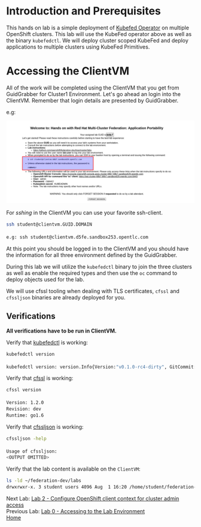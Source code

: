 <a id="markdown-introduction-and-prerequisites" name="introduction-and-prerequisites"></a>
# Introduction and Prerequisites

This hands on lab is a simple deployment of [Kubefed Operator](https://operatorhub.io/operator/kubefed-operator) on multiple OpenShift
clusters. This lab will use the KubeFed operator above as well as the binary `kubefedctl`.
We will deploy cluster scoped KubeFed and deploy applications to multiple clusters using KubeFed Primitives.

<a id="markdown-accessing-the-clientvm" name="accessing-the-clientvm"></a>
# Accessing the ClientVM
All of the work will be completed using the ClientVM that you get from GuidGrabber for Cluster1 Environment. Let's go ahead an login into the ClientVM. Remember that login details are presented by GuidGrabber.

e.g:

![SSH Details GuidGrabber](assets/ssh-details-gg.png)

For *sshing* in the ClientVM you can use your favorite ssh-client.

~~~sh
ssh student@clientvm.GUID.DOMAIN

e.g: ssh student@clientvm.d5fe.sandbox253.opentlc.com
~~~

At this point you should be logged in to the ClientVM and you should have the information for all three environment defined by the GuidGrabber.

During this lab we will utilize the `kubefedctl` binary to join the three clusters
as well as enable the required types and then use the `oc` command to deploy objects used for the lab.

We will use cfssl tooling when dealing with TLS certificates, `cfssl` and `cfssljson` binaries are already deployed for you.

<a id="markdown-verifications" name="verifications"></a>
## Verifications

**All verifications have to be run in ClientVM.**

Verify that [kubefedctl](https://github.com/kubernetes-sigs/kubefed/releases/tag/v0.1.0-rc4) is working:

~~~sh
kubefedctl version

kubefedctl version: version.Info{Version:"v0.1.0-rc4-dirty", GitCommit:"2dbec10d6bef12ebcd21744ccb50eb4e8cfcfeaa", GitTreeState:"dirty", BuildDate:"2019-07-19T23:38:14Z", GoVersion:"go1.12.5", Compiler:"gc", Platform:"linux/amd64"}
~~~

Verify that [cfssl](https://pkg.cfssl.org/R1.2/cfssl_linux-amd64) is working:

~~~sh
cfssl version

Version: 1.2.0
Revision: dev
Runtime: go1.6
~~~

Verify that [cfssljson](https://pkg.cfssl.org/R1.2/cfssljson_linux-amd64) is working:

~~~sh
cfssljson -help

Usage of cfssljson:
<OUTPUT OMITTED>
~~~

Verify that the lab content is available on the `ClientVM`:

~~~sh
ls -ld ~/federation-dev/labs
drwxrwxr-x. 3 student users 4096 Aug  1 16:20 /home/student/federation-dev/labs/
~~~

Next Lab: [Lab 2 - Configure OpenShift client context for cluster admin access](./2.md)<br>
Previous Lab: [Lab 0 - Accessing to the Lab Environment](./intro.md)<br>
[Home](../README.md)